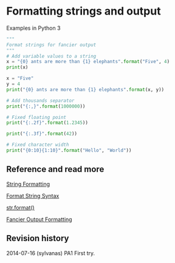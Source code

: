 Formatting strings and output
==============================
Examples in Python 3


```python
"""
Format strings for fancier output
"""
# Add variable values to a string
x = "{0} ants are more than {1} elephants".format("Five", 4)
print(x)

x = "Five"
y = 4
print("{0} ants are more than {1} elephants".format(x, y))

# Add thousands separator
print("{:,}".format(1000000))

# Fixed floating point
print("{:.2f}".format(1.2345))

print("{:.3f}".format(42))

# Fixed character width
print("{0:10}{1:10}".format("Hello", "World"))


```



Reference and read more
------------------------------

[String Formatting](https://docs.python.org/3/library/string.html#string-formatting)

[Format String Syntax](https://docs.python.org/3/library/string.html#formatstrings)

[str.format()](https://docs.python.org/3/library/stdtypes.html#str.format)

[Fancier Output Formatting](https://docs.python.org/3/tutorial/inputoutput.html#fancier-output-formatting)


Revision history
------------------------------

2014-07-16 (sylvanas) PA1 First try.
